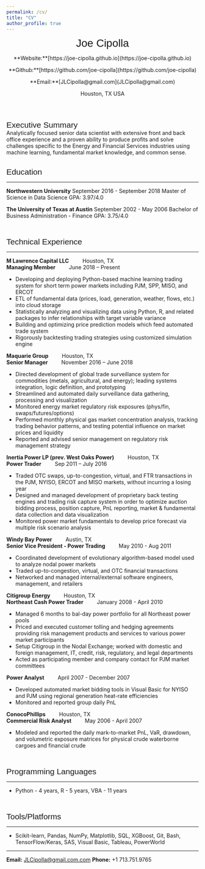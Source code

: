 ```yaml
---
permalink: /cv/
title: "CV"
author_profile: true
---
```


<p style="text-align:center;"><span style="font-family:sans-serif; font-size:2em;">Joe Cipolla </span></p>
<p style="text-align:center;"> **Website:**[https://joe-cipolla.github.io](https://joe-cipolla.github.io) </p>
<p style="text-align:center;"> **Github:**[https://github.com/joe-cipolla](https://github.com/joe-cipolla) </p>
<p style="text-align:center;"> **Email:**[JLCipolla@gmail.com](JLCipolla@gmail.com) </p>
<p style="text-align:center;"> Houston, TX USA </p>
<br/><br/>

<span style="font-family:sans-serif; font-size:1.5em;">Executive Summary</span> <br />
Analytically focused senior data scientist with extensive front and back office experience and a proven
ability to produce profits and solve challenges specific to the Energy and Financial Services
industries using machine learning, fundamental market knowledge, and common sense.
<br/><br/>


<span style="font-family:sans-serif; font-size:1.5em;">Education</span>
- - - -

**Northwestern University**                                September 2016 - September 2018
Master of Science in Data Science
GPA: 3.97/4.0

**The University of Texas at Austin**                      September 2002 - May 2006
Bachelor of Business Administration - Finance
GPA: 3.75/4.0

<br/><br/>
<span style="font-family:sans-serif; font-size:1.5em;">Technical Experience</span>
- - - -

**M Lawrence Capital LLC** &nbsp;&nbsp;&nbsp;&nbsp;&nbsp;&nbsp;&nbsp; Houston, TX <br />
**Managing Member** &nbsp;&nbsp;&nbsp;&nbsp;&nbsp;&nbsp;&nbsp; June 2018 – Present
*	Developing and deploying Python-based machine learning trading system for short term power markets
  including PJM, SPP, MISO, and ERCOT
*	ETL of fundamental data (prices, load, generation, weather, flows, etc.) into cloud storage
*	Statistically analyzing and visualizing data using Python, R, and related packages to infer
  relationships with target variable variance
*	Building and optimizing price prediction models which feed automated trade system
*	Rigorously backtesting trading strategies using customized simulation engine

**Maquarie Group** &nbsp;&nbsp;&nbsp;&nbsp;&nbsp;&nbsp;&nbsp; Houston, TX <br />
**Senior Manager** &nbsp;&nbsp;&nbsp;&nbsp;&nbsp;&nbsp;&nbsp; November 2016 – June 2018
*	Directed development of global trade surveillance system for commodities (metals, agricultural,
  and energy); leading systems integration, logic definition, and prototyping
* Streamlined and automated daily surveillance data gathering, processing and visualization
* Monitored energy market regulatory risk exposures (phys/fin, swaps/futures/options)
* Performed monthly physical gas market concentration analysis, tracking trading behavior patterns,
  and testing potential influence on market prices and liquidity
* Reported and advised senior management on regulatory risk management strategy


**Inertia Power LP (prev. West Oaks Power)** &nbsp;&nbsp;&nbsp;&nbsp;&nbsp;&nbsp;&nbsp; Houston, TX <br />
**Power Trader** &nbsp;&nbsp;&nbsp;&nbsp;&nbsp;&nbsp;&nbsp; Sep 2011 – July 2016
* Traded OTC swaps, up-to-congestion, virtual, and FTR transactions in the PJM, NYISO, ERCOT and
  MISO markets, without incurring a losing year
* Designed and managed development of proprietary back testing engines and trading risk capture
  system in order to optimize auction bidding process, position capture, PnL reporting, market
  & fundamental data collection and data visualization
* Monitored power market fundamentals to develop price forecast via multiple risk scenario analysis


**Windy Bay Power** &nbsp;&nbsp;&nbsp;&nbsp;&nbsp;&nbsp;&nbsp; Austin, TX <br />
**Senior Vice President - Power Trading** &nbsp;&nbsp;&nbsp;&nbsp;&nbsp;&nbsp;&nbsp; May 2010 - Aug 2011
*	Coordinated development of evolutionary algorithm-based model used to analyze nodal power markets
*	Traded up-to-congestion, virtual, and OTC financial transactions
*	Networked and managed internal/external software engineers, management, and retailers


**Citigroup Energy** &nbsp;&nbsp;&nbsp;&nbsp;&nbsp;&nbsp;&nbsp; Houston, TX <br />
**Northeast Cash Power Trader** &nbsp;&nbsp;&nbsp;&nbsp;&nbsp;&nbsp;&nbsp; January 2008 - April 2010
* Managed 6 months to bal-day power portfolio for all Northeast power pools
* Priced and executed customer tolling and hedging agreements providing risk management
  products and services to various power market participants
* Setup Citigroup in the Nodal Exchange; worked with domestic and foreign management, IT,
  credit, risk, regulatory, and legal departments
* Acted as participating member and company contact for PJM market committees

**Power Analyst** &nbsp;&nbsp;&nbsp;&nbsp;&nbsp;&nbsp;&nbsp; April 2007 - December 2007
* Developed automated market bidding tools in Visual Basic for NYISO and PJM using regional
  generation heat-rate efficiencies
* Monitored and reported group daily PnL


**ConocoPhillips** &nbsp;&nbsp;&nbsp;&nbsp;&nbsp;&nbsp;&nbsp; Houston, TX <br />
**Commercial Risk Analyst** &nbsp;&nbsp;&nbsp;&nbsp;&nbsp;&nbsp;&nbsp;  May 2006 - April 2007
*	Modeled and reported the daily mark-to-market PnL, VaR, drawdown, and volumetric exposure
  matrices for physical crude waterborne cargoes and financial crude

<br/><br/>
<span style="font-family:sans-serif; font-size:1.5em;">Programming Languages</span>
- - - -
* Python - 4 years, R - 5 years, VBA - 11 years

<br/><br/>
<span style="font-family:sans-serif; font-size:1.5em;">Tools/Platforms</span>
- - - -
* Scikit-learn, Pandas, NumPy, Matplotlib, SQL, XGBoost, Git, Bash, TensorFlow/Keras, SAS, Visual Basic, Tableau, PowerWorld



- - - -
**Email:** JLCipolla@gmail.com.com
**Phone:** +1 713.751.9765
